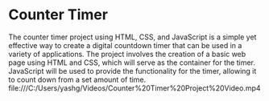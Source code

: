 # Counter Timer

The counter timer project using HTML, CSS, and JavaScript is a simple yet effective way to create a digital countdown timer that can be used in a variety of applications. The project involves the creation of a basic web page using HTML and CSS, which will serve as the container for the timer. JavaScript will be used to provide the functionality for the timer, allowing it to count down from a set amount of time.
file:///C:/Users/yashg/Videos/Counter%20Timer%20Project%20Video.mp4
